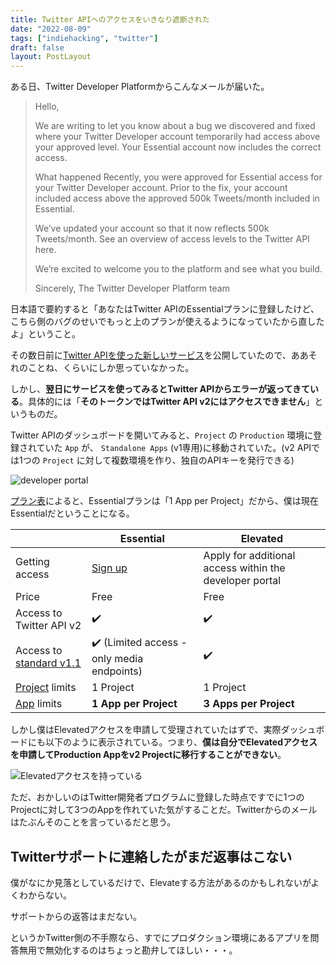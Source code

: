 ```yaml
---
title: Twitter APIへのアクセスをいきなり遮断された
date: "2022-08-09"
tags: ["indiehacking", "twitter"]
draft: false
layout: PostLayout
---
```


ある日、Twitter Developer Platformからこんなメールが届いた。

<blockquote>
Hello,

We are writing to let you know about a bug we discovered and fixed where your Twitter Developer account temporarily had access above your approved level. Your Essential account now includes the correct access.

What happened
Recently, you were approved for Essential access for your Twitter Developer account. Prior to the fix, your account included access above the approved 500k Tweets/month included in Essential.

We’ve updated your account so that it now reflects 500k Tweets/month. See an overview of access levels to the Twitter API here.

We’re excited to welcome you to the platform and see what you build.

Sincerely,
The Twitter Developer Platform team

</blockquote>

日本語で要約すると「あなたはTwitter APIのEssentialプランに登録したけど、こちら側のバグのせいでもっと上のプランが使えるようになっていたから直したよ」ということ。

その数日前に[Twitter APIを使った新しいサービス](https://twiyomi.vercel.app)を公開していたので、ああそれのことね、くらいにしか思っていなかった。

しかし、**翌日にサービスを使ってみるとTwitter APIからエラーが返ってきている**。具体的には「**そのトークンではTwitter API v2にはアクセスできません**」というものだ。

Twitter APIのダッシュボードを開いてみると、`Project` の `Production` 環境に登録されていた `App` が、 `Standalone Apps` (v1専用)に移動されていた。(v2 APIでは1つの `Project` に対して複数環境を作り、独自のAPIキーを発行できる)

![developer portal](/static/images/blog/twitter-dev-portal.png)

[プラン表](https://developer.twitter.com/en/docs/twitter-api/getting-started/about-twitter-api)によると、Essentialプランは「1 App per Project」だから、僕は現在Essentialだということになる。

|                                                                                 | Essential                                                                        | Elevated                                                |
| ------------------------------------------------------------------------------- | -------------------------------------------------------------------------------- | ------------------------------------------------------- |
| Getting access                                                                  | [Sign up](https://developer.twitter.com/en/portal/petition/essential/basic-info) | Apply for additional access within the developer portal |
| Price                                                                           | Free                                                                             | Free                                                    |
| Access to Twitter API v2                                                        | ✔️                                                                               | ✔️                                                      |
| Access to [standard v1.1](https://developer.twitter.com/en/docs/twitter-api/v1) | ✔️ (Limited access - only media endpoints)                                       | ✔️                                                      |
| [Project](https://developer.twitter.com/en/docs/projects) limits                | 1 Project                                                                        | 1 Project                                               |
| [App](https://developer.twitter.com/en/docs/apps) limits                        | **1 App per Project**                                                            | **3 Apps per Project**                                  |

しかし僕はElevatedアクセスを申請して受理されていたはずで、実際ダッシュボードにも以下のように表示されている。つまり、**僕は自分でElevatedアクセスを申請してProduction Appをv2 Projectに移行することができない**。

![Elevatedアクセスを持っている](/static/images/blog/twitter-api-elevated.png)

ただ、おかしいのはTwitter開発者プログラムに登録した時点ですでに1つのProjectに対して3つのAppを作れていた気がすることだ。Twitterからのメールはたぶんそのことを言っているだと思う。

## Twitterサポートに連絡したがまだ返事はこない

僕がなにか見落としているだけで、Elevateする方法があるのかもしれないがよくわからない。

サポートからの返答はまだない。

というかTwitter側の不手際なら、すでにプロダクション環境にあるアプリを問答無用で無効化するのはちょっと勘弁してほしい・・・。
